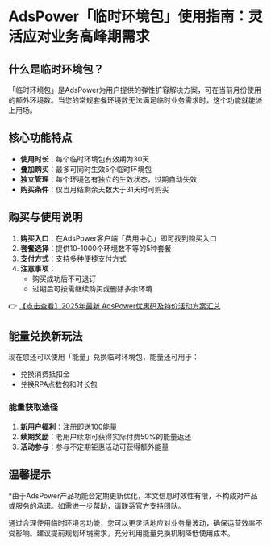 # AdsPower「临时环境包」使用指南：灵活应对业务高峰期需求

## 什么是临时环境包？

「临时环境包」是AdsPower为用户提供的弹性扩容解决方案，可在当前月份使用的额外环境数。当您的常规套餐环境数无法满足临时业务需求时，这个功能就能派上用场。

## 核心功能特点

- **使用时长**：每个临时环境包有效期为30天
- **叠加购买**：最多可同时生效5个临时环境包
- **独立管理**：每个环境包有独立的生效状态，过期自动失效
- **购买条件**：仅当月结剩余天数大于31天时可购买

## 购买与使用说明

1. **购买入口**：在AdsPower客户端「费用中心」即可找到购买入口
2. **套餐选择**：提供10-1000个环境数不等的5种套餐
3. **支付方式**：支持多种便捷支付方式
4. **注意事项**：
   - 购买成功后不可退订
   - 过期后可按需继续购买或删除多余环境

👉 [【点击查看】2025年最新 AdsPower优惠码及特价活动方案汇总](https://bit.ly/adspower_free)

## 能量兑换新玩法

现在您还可以使用「能量」兑换临时环境包，能量还可用于：
- 兑换消费抵扣金
- 兑换RPA点数包和时长包

### 能量获取途径

1. **新用户福利**：注册即送100能量
2. **续期奖励**：老用户续期可获得实际付费50%的能量返还
3. **活动参与**：参与不定期钜惠活动可获得额外能量

## 温馨提示

*由于AdsPower产品功能会定期更新优化，本文信息时效性有限，不构成对产品或服务的承诺。如需进一步帮助，请联系官方支持团队。

通过合理使用临时环境包功能，您可以更灵活地应对业务量波动，确保运营效率不受影响。建议提前规划环境需求，充分利用能量兑换机制降低使用成本。